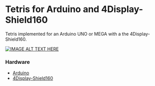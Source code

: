 # Tetris for Arduino and 4Display-Shield160

Tetris implemented for an Arduino UNO or MEGA with a the 4Display-Shield160.

[![IMAGE ALT TEXT HERE](http://img.youtube.com/vi/mu5SrpdGsDo/0.jpg)](http://www.youtube.com/watch?v=mu5SrpdGsDo)

### Hardware

- [Arduino](https://www.arduino.cc/)
- [4Display-Shield160](http://www.4dsystems.com.au/product/4Display_Shield_160/)

